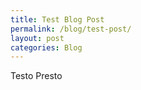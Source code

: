 ```yaml
---
title: Test Blog Post
permalink: /blog/test-post/
layout: post
categories: Blog
---
```


Testo Presto